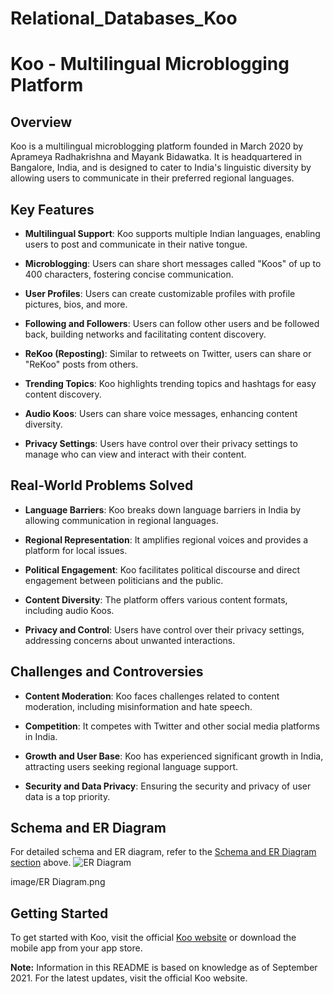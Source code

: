 # Relational_Databases_Koo

# Koo - Multilingual Microblogging Platform
## Overview

Koo is a multilingual microblogging platform founded in March 2020 by Aprameya Radhakrishna and Mayank Bidawatka. It is headquartered in Bangalore, India, and is designed to cater to India's linguistic diversity by allowing users to communicate in their preferred regional languages.

## Key Features

- **Multilingual Support**: Koo supports multiple Indian languages, enabling users to post and communicate in their native tongue.

- **Microblogging**: Users can share short messages called "Koos" of up to 400 characters, fostering concise communication.

- **User Profiles**: Users can create customizable profiles with profile pictures, bios, and more.

- **Following and Followers**: Users can follow other users and be followed back, building networks and facilitating content discovery.

- **ReKoo (Reposting)**: Similar to retweets on Twitter, users can share or "ReKoo" posts from others.

- **Trending Topics**: Koo highlights trending topics and hashtags for easy content discovery.

- **Audio Koos**: Users can share voice messages, enhancing content diversity.

- **Privacy Settings**: Users have control over their privacy settings to manage who can view and interact with their content.

## Real-World Problems Solved

- **Language Barriers**: Koo breaks down language barriers in India by allowing communication in regional languages.

- **Regional Representation**: It amplifies regional voices and provides a platform for local issues.

- **Political Engagement**: Koo facilitates political discourse and direct engagement between politicians and the public.

- **Content Diversity**: The platform offers various content formats, including audio Koos.

- **Privacy and Control**: Users have control over their privacy settings, addressing concerns about unwanted interactions.

## Challenges and Controversies

- **Content Moderation**: Koo faces challenges related to content moderation, including misinformation and hate speech.

- **Competition**: It competes with Twitter and other social media platforms in India.

- **Growth and User Base**: Koo has experienced significant growth in India, attracting users seeking regional language support.

- **Security and Data Privacy**: Ensuring the security and privacy of user data is a top priority.

## Schema and ER Diagram

For detailed schema and ER diagram, refer to the [Schema and ER Diagram section](#schema-and-er-diagram) above.
![ER Diagram](https://github.com/meabhaykr/Relational_Databases_Koo/assets/129173739/95002052-12e7-4569-ad85-d779962304f4)

image/ER Diagram.png

## Getting Started

To get started with Koo, visit the official [Koo website](https://www.kooapp.com/) or download the mobile app from your app store.

**Note:** Information in this README is based on knowledge as of September 2021. For the latest updates, visit the official Koo website.
